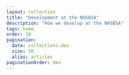 ```yaml
---
layout: collection
title: "Development at the NHSBSA"
description: "How we develop at the NHSBSA"
tags: home
order: 10
pagination:
  data: collections.dev
  size: 50
  alias: articles
paginationOrder: dev
---
```


